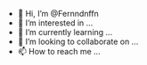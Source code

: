 - 👋 Hi, I’m @Fernndnffn
- 👀 I’m interested in ...
- 🌱 I’m currently learning ...
- 💞️ I’m looking to collaborate on ...
- 📫 How to reach me ...

<!---
Fernndnffn/Fernndnffn is a ✨ special ✨ repository because its `README.md` (this file) appears on your GitHub profile.
You can click the Preview link to take a look at your changes.
--->
